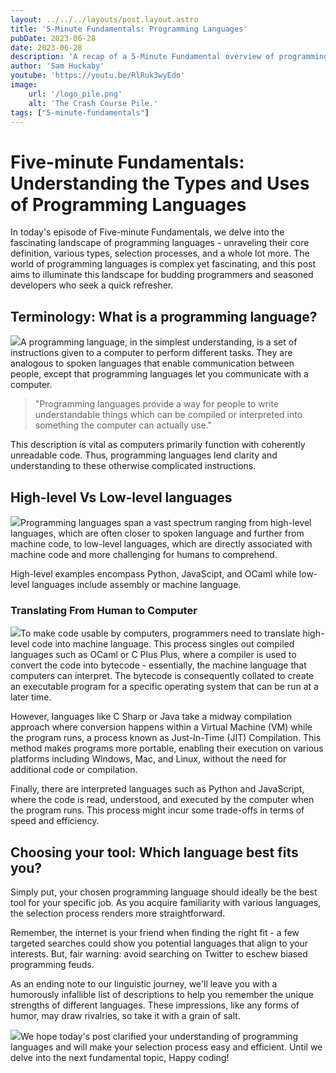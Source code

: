 ```yaml
---
layout: ../../../layouts/post.layout.astro
title: '5-Minute Fundamentals: Programming Languages'
pubDate: 2023-06-28
date: 2023-06-28
description: 'A recap of a 5-Minute Fundamental overview of programming languages.'
author: 'Sam Huckaby'
youtube: 'https://youtu.be/RlRuk3wyEdo'
image:
    url: '/logo_pile.png' 
    alt: 'The Crash Course Pile.'
tags: ["5-minute-fundamentals"]
---
```


# Five-minute Fundamentals: Understanding the Types and Uses of Programming Languages

In today's episode of Five-minute Fundamentals, we delve into the fascinating landscape of programming languages - unraveling their core definition, various types, selection processes, and a whole lot more. The world of programming languages is complex yet fascinating, and this post aims to illuminate this landscape for budding programmers and seasoned developers who seek a quick refresher.

## Terminology: What is a programming language?

![](https://cdn.videotap.com/z2n9PQUV2H5I0PWxEyQh-23.72.png)A programming language, in the simplest understanding, is a set of instructions given to a computer to perform different tasks. They are analogous to spoken languages that enable communication between people, except that programming languages let you communicate with a computer.

> "Programming languages provide a way for people to write understandable things which can be compiled or interpreted into something the computer can actually use."

This description is vital as computers primarily function with coherently unreadable code. Thus, programming languages lend clarity and understanding to these otherwise complicated instructions.

## High-level Vs Low-level languages

![](https://cdn.videotap.com/tfeb2Jn82vcN9oRSnT5S-92.37.png)Programming languages span a vast spectrum ranging from high-level languages, which are often closer to spoken language and further from machine code, to low-level languages, which are directly associated with machine code and more challenging for humans to comprehend.

High-level examples encompass Python, JavaScipt, and OCaml while low-level languages include assembly or machine language.

### Translating From Human to Computer

![](https://cdn.videotap.com/5WxkJgzONa427mYsCQR7-200.97.png)To make code usable by computers, programmers need to translate high-level code into machine language. This process singles out compiled languages such as OCaml or C Plus Plus, where a compiler is used to convert the code into bytecode - essentially, the machine language that computers can interpret. The bytecode is consequently collated to create an executable program for a specific operating system that can be run at a later time.

However, languages like C Sharp or Java take a midway compilation approach where conversion happens within a Virtual Machine (VM) while the program runs, a process known as Just-In-Time (JIT) Compilation. This method makes programs more portable, enabling their execution on various platforms including Windows, Mac, and Linux, without the need for additional code or compilation.

Finally, there are interpreted languages such as Python and JavaScript, where the code is read, understood, and executed by the computer when the program runs. This process might incur some trade-offs in terms of speed and efficiency.

## Choosing your tool: Which language best fits you?

Simply put, your chosen programming language should ideally be the best tool for your specific job. As you acquire familiarity with various languages, the selection process renders more straightforward.

Remember, the internet is your friend when finding the right fit - a few targeted searches could show you potential languages that align to your interests. But, fair warning: avoid searching on Twitter to eschew biased programming feuds.

As an ending note to our linguistic journey, we'll leave you with a humorously infallible list of descriptions to help you remember the unique strengths of different languages. These impressions, like any forms of humor, may draw rivalries, so take it with a grain of salt.

![](https://cdn.videotap.com/ZwtYQ70Pm4mzazqUwXqg-278.77.png)We hope today's post clarified your understanding of programming languages and will make your selection process easy and efficient. Until we delve into the next fundamental topic, Happy coding!
